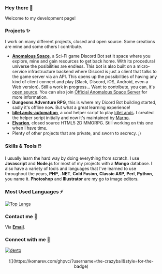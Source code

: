 ### Hey there 👋

Welcome to my development page!

### Projects ✨

I work on many different projects, closed and open source. Some creations are mine and some others I contribute.

* **[Anomalous Space](https://github.com/the-crazyball/anomalousspace)**, a Sci-Fi game Discord Bot set it space where you explore, mine and gain resources to get back home. With its procedural universe the posibilities are endless. This bot is also built on a micro-service infrastructure backend where Discord is just a client that talks to the game server via an API. This opens up the possibilities of having any kind of client connect and play (Slack, Discord, iOS, Android, even a Web version). Still a work in progress... Want to contribute, you can, it's [open source](https://github.com/the-crazyball/anomalousspace). You can also join [Official Anomalous Space Server](https://discord.gg/hUw2VmtzhX) for more information.
* **Dungeons Adventure RPG**, this is where my Dicord Bot building started, sadly it's offline now. But what a great learning experience!
* **[IdleLands-automation](https://github.com/the-crazyball/idleLands-automation)**, a cool helper script to play [IdleLands](https://play.idle.land/). I created the helper script initially and now it's maintained by [Marno](https://github.com/marnovandermaas).
* **[Elvarion](https://www.elvarion.com)**, closed source HTML5 2D MMORPG. Still working on this one when I have time.
* Plenty of other projects that are private, and sworn to secrecy. ;)

### Skills & Tools 🖱️

I usually learn the hard way by doing everything from scratch. I use **Javascript** and **Node.js** for most of my projects with a **Mongo** database. I also have a variety of tools and languages that I've learned to use throughout the years, **PHP**, **.NET**, **Cold Fusion**, **Classic ASP**, **Perl**, **Python**, you name it. **Photoshop** and **Illustrator** are my go to image editors.

### Most Used Languages ⚡

[![Top Langs](https://github-readme-stats.vercel.app/api/top-langs/?username=the-crazyball&layout=compact)](https://github.com/the-crazyball)

### Contact me 🤝

Via **[Email](mailto:me@torsin.dev)**.

### Connect with me 🌱

<a href="https://dev.to/torsin" target="_blank">
<img src=https://img.shields.io/badge/dev.to-%2308090A.svg?&style=for-the-badge&logo=dev.to&logoColor=white alt=devto style="margin-bottom: 5px;" />
</a>

<div align="center">  
  <p>![](https://komarev.com/ghpvc/?username=the-crazyball&style=for-the-badge)</p>
</div> 



<!--
**the-crazyball/the-crazyball** is a ✨ _special_ ✨ repository because its `README.md` (this file) appears on your GitHub profile.

Here are some ideas to get you started:

- 🔭 I’m currently working on ...
- 🌱 I’m currently learning ...
- 👯 I’m looking to collaborate on ...
- 🤔 I’m looking for help with ...
- 💬 Ask me about ...
- 📫 How to reach me: ...
- 😄 Pronouns: ...
- ⚡ Fun fact: ...
-->
